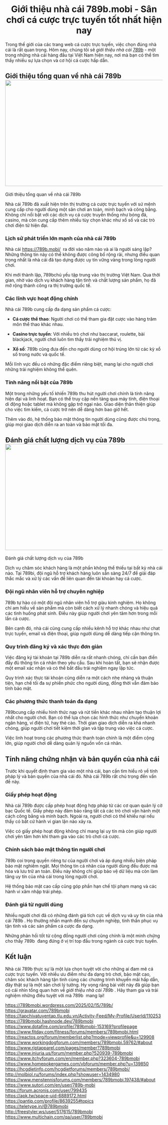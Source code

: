 <h1 style="text-align:center"><strong>Giới thiệu nh&agrave; c&aacute;i 789b.mobi - S&acirc;n chơi c&aacute; cược trực tuyến tốt nhất hiện nay</strong></h1>

<p>Trong thế giới của c&aacute;c trang web c&aacute; cược trực tuyến, việc chọn đ&uacute;ng nh&agrave; c&aacute;i l&agrave; rất quan trọng. H&ocirc;m nay, ch&uacute;ng t&ocirc;i sẽ <em>giới thiệu nh&agrave; c&aacute;i </em><a href="https://789b.mobi/"><em>789b</em></a><em> </em>- một trong những nh&agrave; c&aacute;i h&agrave;ng đầu tại Việt Nam hiện nay, nơi m&agrave; bạn c&oacute; thể t&igrave;m thấy nhiều sự lựa chọn v&agrave; cơ hội c&aacute; cược hấp dẫn.</p>

<h2><strong>Giới thiệu tổng quan về nh&agrave; c&aacute;i 789b</strong><strong><img src="https://lh7-rt.googleusercontent.com/docsz/AD_4nXfdDaSWiuYCFGinJFa8K9MfbLQyRJexxcFakRM_0ipmhA6pzQ35Vynj5DAuT080ML7P2f3ryWpH8WJt-LISkj84sV48H195S2zbpiWwvCcZ3N1LJy90m5FRvqh0F2IdTSe5QDxf?key=32q-TCNbXwxvNZ_1_myAMzBN" style="height:339px; margin-left:0px; margin-top:0px; width:602px" /></strong></h2>

<p>Giới thiệu tổng quan về nh&agrave; c&aacute;i 789b</p>

<p>Nh&agrave; c&aacute;i 789b đ&atilde; xuất hiện tr&ecirc;n thị trường c&aacute; cược trực tuyến với sứ mệnh cung cấp cho người d&ugrave;ng một s&acirc;n chơi an to&agrave;n, minh bạch v&agrave; c&ocirc;ng bằng. Kh&ocirc;ng chỉ nổi bật với c&aacute;c dịch vụ c&aacute; cược truyền thống như b&oacute;ng đ&aacute;, casino, m&agrave; c&ograve;n cung cấp th&ecirc;m nhiều t&ugrave;y chọn kh&aacute;c như xổ số v&agrave; c&aacute;c tr&ograve; chơi điện tử hiện đại.</p>

<h3><strong>Lịch sử ph&aacute;t triển lớn mạnh của nh&agrave; c&aacute;i 789b</strong></h3>

<p>Nh&agrave; c&aacute;i <a href="https://789b.mobi/">https://789b.mobi/</a>&nbsp; ra đời v&agrave;o năm n&agrave;o v&agrave; ai l&agrave; người s&aacute;ng lập? Những th&ocirc;ng tin n&agrave;y c&oacute; thể kh&ocirc;ng được c&ocirc;ng bố rộng r&atilde;i, nhưng điều quan trọng nhất l&agrave; nh&agrave; c&aacute;i đ&atilde; tạo dựng được uy t&iacute;n vững v&agrave;ng trong l&ograve;ng người chơi.</p>

<p>Khi mới th&agrave;nh lập, 789bchủ yếu tập trung v&agrave;o thị trường Việt Nam. Qua thời gian, nhờ v&agrave;o dịch vụ kh&aacute;ch h&agrave;ng tận t&igrave;nh v&agrave; chất lượng sản phẩm, họ đ&atilde; mở rộng th&agrave;nh c&ocirc;ng ra thị trường quốc tế.</p>

<h3><strong>C&aacute;c lĩnh vực hoạt động ch&iacute;nh</strong></h3>

<p>Nh&agrave; c&aacute;i 789b cung cấp đa dạng sản phẩm c&aacute; cược:</p>

<ul>
	<li>
	<p><strong>C&aacute; cược thể thao</strong>: Người chơi c&oacute; thể tham gia đặt cược v&agrave;o h&agrave;ng trăm m&ocirc;n thể thao kh&aacute;c nhau.</p>
	</li>
	<li>
	<p><strong>Casino trực tuyến</strong>: Với nhiều tr&ograve; chơi như baccarat, roulette, b&agrave;i blackjack, người chơi lu&ocirc;n t&igrave;m thấy trải nghiệm th&uacute; vị.</p>
	</li>
	<li>
	<p><strong>Xổ số</strong>: 789b cũng đưa đến cho người d&ugrave;ng cơ hội tr&uacute;ng lớn từ c&aacute;c kỳ xổ số trong nước v&agrave; quốc tế.</p>
	</li>
</ul>

<p>Mỗi lĩnh vực đều c&oacute; những đặc điểm ri&ecirc;ng biệt, mang lại cho người chơi những trải nghiệm kh&ocirc;ng thể qu&ecirc;n.</p>

<h3><strong>T&iacute;nh năng nổi bật của 789b</strong></h3>

<p>Một trong những yếu tố khiến 789b thu h&uacute;t người chơi ch&iacute;nh l&agrave; t&iacute;nh năng hiện đại v&agrave; linh hoạt. Bạn c&oacute; thể truy cập nền tảng qua m&aacute;y t&iacute;nh, điện thoại di động hoặc tablet m&agrave; kh&ocirc;ng gặp trở ngại n&agrave;o. Giao diện th&acirc;n thiện gi&uacute;p cho việc t&igrave;m kiếm, c&aacute; cược trở n&ecirc;n dễ d&agrave;ng hơn bao giờ hết.</p>

<p>Th&ecirc;m v&agrave;o đ&oacute;, hệ thống bảo mật th&ocirc;ng tin người d&ugrave;ng cũng được ch&uacute; trọng, gi&uacute;p mọi giao dịch diễn ra an to&agrave;n v&agrave; bảo mật tối đa.</p>

<h2><strong>Đ&aacute;nh gi&aacute; chất lượng dịch vụ của 789b</strong><strong><img src="https://lh7-rt.googleusercontent.com/docsz/AD_4nXdPu08ZkrbUMac9cMZi8MuecRKNIR_OQKCADiXcm02vNyX-8Gy2nrnQ6UGh7rwhr9x9Z8NdhPjtqSjktwhPnpovEMVO0bGOchdvuVG03YkfELElWs0HK5zoBv5UNBowmkJyz1-wYw?key=32q-TCNbXwxvNZ_1_myAMzBN" style="height:339px; margin-left:0px; margin-top:0px; width:602px" /></strong></h2>

<p>Đ&aacute;nh gi&aacute; chất lượng dịch vụ của 789b</p>

<p>Dịch vụ chăm s&oacute;c kh&aacute;ch h&agrave;ng l&agrave; một phần kh&ocirc;ng thể thiếu tại bất kỳ nh&agrave; c&aacute;i n&agrave;o. Tại 789bi, đội ngũ hỗ trợ kh&aacute;ch h&agrave;ng lu&ocirc;n sẵn s&agrave;ng 24/7 để giải đ&aacute;p thắc mắc v&agrave; xử l&yacute; c&aacute;c vấn đề li&ecirc;n quan đến t&agrave;i khoản hay c&aacute; cược.</p>

<h3><strong>Đội ngũ nh&acirc;n vi&ecirc;n hỗ trợ chuy&ecirc;n nghiệp</strong></h3>

<p>789b tự h&agrave;o c&oacute; một đội ngũ nh&acirc;n vi&ecirc;n hỗ trợ gi&agrave;u kinh nghiệm. Họ kh&ocirc;ng chỉ am hiểu về sản phẩm m&agrave; c&ograve;n biết c&aacute;ch xử l&yacute; nhanh ch&oacute;ng v&agrave; hiệu quả c&aacute;c t&igrave;nh huống ph&aacute;t sinh. Điều n&agrave;y gi&uacute;p người chơi y&ecirc;n t&acirc;m hơn trong mỗi lần c&aacute; cược.</p>

<p>B&ecirc;n cạnh đ&oacute;, nh&agrave; c&aacute;i cũng cung cấp nhiều k&ecirc;nh hỗ trợ kh&aacute;c nhau như chat trực tuyến, email v&agrave; điện thoại, gi&uacute;p người d&ugrave;ng dễ d&agrave;ng tiếp cận th&ocirc;ng tin.</p>

<h3><strong>Quy tr&igrave;nh đăng k&yacute; v&agrave; x&aacute;c thực đơn giản</strong></h3>

<p>Việc đăng k&yacute; t&agrave;i khoản tại 789b diễn ra rất nhanh ch&oacute;ng, chỉ cần bạn điền đầy đủ th&ocirc;ng tin c&aacute; nh&acirc;n theo y&ecirc;u cầu. Sau khi ho&agrave;n tất, bạn sẽ nhận được một email x&aacute;c nhận v&agrave; c&oacute; thể bắt đầu trải nghiệm ngay lập tức.</p>

<p>Quy tr&igrave;nh x&aacute;c thực t&agrave;i khoản cũng diễn ra một c&aacute;ch nhẹ nh&agrave;ng v&agrave; thuận tiện, hạn chế tối đa sự phiền phức cho người d&ugrave;ng, đồng thời vẫn đảm bảo t&iacute;nh bảo mật.</p>

<h3><strong>C&aacute;c phương thức thanh to&aacute;n đa dạng</strong></h3>

<p>789bcung cấp nhiều h&igrave;nh thức nạp v&agrave; r&uacute;t tiền kh&aacute;c nhau nhằm tạo thuận lợi nhất cho người chơi. Bạn c&oacute; thể lựa chọn c&aacute;c h&igrave;nh thức như chuyển khoản ng&acirc;n h&agrave;ng, v&iacute; điện tử, hay thẻ c&agrave;o. Thời gian giao dịch diễn ra kh&aacute; nhanh ch&oacute;ng, gi&uacute;p người chơi tiết kiệm thời gian v&agrave; tập trung v&agrave;o việc c&aacute; cược.</p>

<p>Việc linh hoạt trong c&aacute;c phương thức thanh to&aacute;n ch&iacute;nh l&agrave; một điểm cộng lớn, gi&uacute;p người chơi dễ d&agrave;ng quản l&yacute; nguồn vốn c&aacute; nh&acirc;n.</p>

<h2><strong>T&iacute;nh năng chứng nhận v&agrave; bản quyền của nh&agrave; c&aacute;i</strong></h2>

<p>Trước khi quyết định tham gia v&agrave;o một nh&agrave; c&aacute;i, bạn cần t&igrave;m hiểu r&otilde; về t&iacute;nh ph&aacute;p l&yacute; v&agrave; bản quyền của nh&agrave; c&aacute;i đ&oacute;. Nh&agrave; c&aacute;i 789b rất ch&uacute; trọng đến vấn đề n&agrave;y.</p>

<h3><strong>Giấy ph&eacute;p hoạt động</strong></h3>

<p>Nh&agrave; c&aacute;i 789b được cấp ph&eacute;p hoạt động hợp ph&aacute;p từ c&aacute;c cơ quan quản l&yacute; cờ bạc Quốc tế. Giấy ph&eacute;p n&agrave;y đảm bảo rằng tất cả c&aacute;c tr&ograve; chơi vận h&agrave;nh một c&aacute;ch c&ocirc;ng bằng v&agrave; minh bạch. Ngo&agrave;i ra, người chơi c&oacute; thể khiếu nại nếu thấy c&oacute; bất cứ h&agrave;nh vi gian lận n&agrave;o xảy ra.</p>

<p>Việc c&oacute; giấy ph&eacute;p hoạt động kh&ocirc;ng chỉ mang lại uy t&iacute;n m&agrave; c&ograve;n gi&uacute;p người chơi y&ecirc;n t&acirc;m hơn khi tham gia v&agrave;o c&aacute;c tr&ograve; chơi c&aacute; cược.</p>

<h3><strong>Ch&iacute;nh s&aacute;ch bảo mật th&ocirc;ng tin người chơi</strong></h3>

<p>789b coi trọng quyền ri&ecirc;ng tư của người chơi v&agrave; &aacute;p dụng nhiều biện ph&aacute;p bảo mật nghi&ecirc;m ngặt. Mọi th&ocirc;ng tin c&aacute; nh&acirc;n của người d&ugrave;ng đều được m&atilde; h&oacute;a v&agrave; lưu trữ an to&agrave;n. Điều n&agrave;y kh&ocirc;ng chỉ gi&uacute;p bảo vệ dữ liệu m&agrave; c&ograve;n l&agrave;m tăng uy t&iacute;n của nh&agrave; c&aacute;i trong l&ograve;ng người chơi.</p>

<p>Hệ thống bảo mật cao cấp cũng g&oacute;p phần hạn chế tội phạm mạng v&agrave; c&aacute;c h&agrave;nh vi x&acirc;m nhập tr&aacute;i ph&eacute;p.</p>

<h3><strong>Đ&aacute;nh gi&aacute; từ người d&ugrave;ng</strong></h3>

<p>Nhiều người chơi đ&atilde; c&oacute; những đ&aacute;nh gi&aacute; t&iacute;ch cực về dịch vụ v&agrave; uy t&iacute;n của nh&agrave; c&aacute;i 789b . Họ thường nhấn mạnh đến sự chuy&ecirc;n nghiệp, tinh thần phục vụ tận t&igrave;nh v&agrave; c&aacute;c sản phẩm c&aacute; cược đa dạng.</p>

<p>Những phản hồi tốt từ cộng đồng người chơi cũng ch&iacute;nh l&agrave; một minh chứng cho thấy 789b&nbsp; đang đứng ở vị tr&iacute; top đầu trong ng&agrave;nh c&aacute; cược trực tuyến.</p>

<h2><strong>Kết luận</strong></h2>

<p>Nh&agrave; c&aacute;i 789b thực sự l&agrave; một lựa chọn tuyệt vời cho những ai đam m&ecirc; c&aacute; cược trực tuyến. Với nhiều ưu điểm như đa dạng tr&ograve; chơi, bảo mật cao, chăm s&oacute;c kh&aacute;ch h&agrave;ng tận t&igrave;nh c&ugrave;ng c&aacute;c chương tr&igrave;nh khuyến m&atilde;i hấp dẫn, đ&acirc;y thật sự l&agrave; một s&acirc;n chơi l&yacute; tưởng. Hy vọng rằng b&agrave;i viết n&agrave;y đ&atilde; gi&uacute;p bạn c&oacute; c&aacute;i nh&igrave;n tổng quan hơn về <em>giới thiệu nh&agrave; c&aacute;i 789b </em>. H&atilde;y tham gia v&agrave; trải nghiệm những điều tuyệt vời m&agrave; 789b&nbsp; mang lại!</p>

<p><a href="https://789bmobi.wordpress.com/2025/02/15/789b/">https://789bmobi.wordpress.com/2025/02/15/789b/</a><br />
<a href="https://gravatar.com/789bmobi">https://gravatar.com/789bmobi</a><br />
<a href="https://tapchivatuyentap.tlu.edu.vn/Activity-Feed/My-Profile/UserId/110253">https://tapchivatuyentap.tlu.edu.vn/Activity-Feed/My-Profile/UserId/110253</a><br />
<a href="https://789bmobi.hashnode.dev/789bmobi">https://789bmobi.hashnode.dev/789bmobi</a><br />
<a href="https://www.dotafire.com/profile/789bmobi-153169?profilepage">https://www.dotafire.com/profile/789bmobi-153169?profilepage</a><br />
<a href="https://www.fitday.com/fitness/forums/members/789bmobi.html">https://www.fitday.com/fitness/forums/members/789bmobi.html</a><br />
<a href="https://reactos.org/forum/memberlist.php?mode=viewprofile&amp;u=129908">https://reactos.org/forum/memberlist.php?mode=viewprofile&amp;u=129908</a><br />
<a href="https://www.workingdogforum.com/members/789bmobi.59762/#about">https://www.workingdogforum.com/members/789bmobi.59762/#about</a><br />
<a href="https://www.riptapparel.com/pages/member?789bmobi">https://www.riptapparel.com/pages/member?789bmobi</a><br />
<a href="https://www.iniuria.us/forum/member.php?520939-789bmobi">https://www.iniuria.us/forum/member.php?520939-789bmobi</a><br />
<a href="https://www.itchyforum.com/en/member.php?323604-789bmobi">https://www.itchyforum.com/en/member.php?323604-789bmobi</a><br />
<a href="https://www.homepokergames.com/vbforum/member.php?u=139850">https://www.homepokergames.com/vbforum/member.php?u=139850</a><br />
<a href="https://hcgdietinfo.com/hcgdietforums/members/789bmobi/">https://hcgdietinfo.com/hcgdietforums/members/789bmobi/</a><br />
<a href="http://molbiol.ru/forums/index.php?showuser=1434980">http://molbiol.ru/forums/index.php?showuser=1434980</a><br />
<a href="https://www.menstennisforums.com/members/789bmobi.197438/#about">https://www.menstennisforums.com/members/789bmobi.197438/#about</a><br />
<a href="https://www.sutori.com/en/user/789b-mobi">https://www.sutori.com/en/user/789b-mobi</a><br />
<a href="https://forum.acronis.com/user/799435">https://forum.acronis.com/user/799435</a><br />
<a href="https://apk.tw/space-uid-6889172.html">https://apk.tw/space-uid-6889172.html</a><br />
<a href="https://pantip.com/profile/8639255#topics">https://pantip.com/profile/8639255#topics</a><br />
<a href="https://teletype.in/@789bmobi">https://teletype.in/@789bmobi</a><br />
<a href="http://freestyler.ws/user/517615/789bmobi">http://freestyler.ws/user/517615/789bmobi</a><br />
<a href="https://www.multichain.com/qa/user/789bmobi">https://www.multichain.com/qa/user/789bmobi</a></p>
